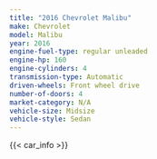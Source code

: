 ```yaml
---
title: "2016 Chevrolet Malibu"
make: Chevrolet
model: Malibu
year: 2016
engine-fuel-type: regular unleaded
engine-hp: 160
engine-cylinders: 4
transmission-type: Automatic
driven-wheels: Front wheel drive
number-of-doors: 4
market-category: N/A
vehicle-size: Midsize
vehicle-style: Sedan
---
```


{{< car_info >}}
